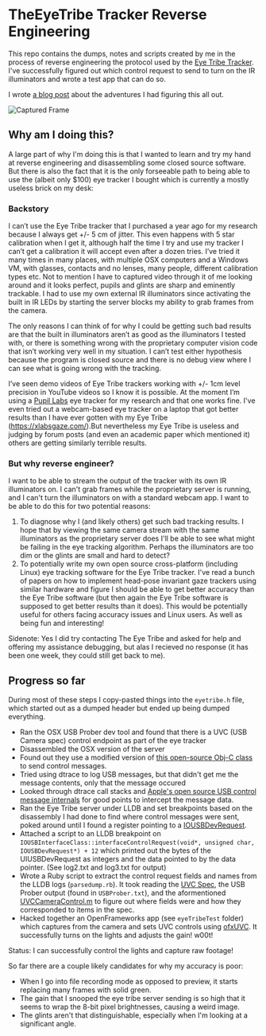 # TheEyeTribe Tracker Reverse Engineering

This repo contains the dumps, notes and scripts created by me in the process of reverse engineering the protocol used by the [Eye Tribe Tracker](http://theeyetribe.com/).
I've successfully figured out which control request to send to turn on the IR illuminators and wrote a test app that can do so.

I wrote [a blog post](http://thume.ca/2016/02/02/a-reverse-engineering-adventure-eye-tribes-usb-protocol/) about the adventures I had figuring this all out.

![Captured Frame](http://i.imgur.com/g3IXUdo.jpg)

## Why am I doing this?

A large part of why I'm doing this is that I wanted to learn and try my hand at reverse engineering and disassembling some closed source software. But there is also the fact that it is the only forseeable path to being able to use the (albeit only $100) eye tracker I bought which is currently a mostly useless brick on my desk:

### Backstory

I can’t use the Eye Tribe tracker that I purchased a year ago for my research because I always get +/- 5 cm of jitter. This even happens with 5 star calibration when I get it, although half the time I try and use my tracker I can’t get a calibration it will accept even after a dozen tries. I’ve tried it many times in many places, with multiple OSX computers and a Windows VM, with glasses, contacts and no lenses, many people, different calibration types etc. Not to mention I have to captured video through it of me looking around and it looks perfect, pupils and glints are sharp and eminently trackable. I had to use my own external IR illuminators since activating the built in IR LEDs by starting the server blocks my ability to grab frames from the camera.

The only reasons I can think of for why I could be getting such bad results are that the built in illuminators aren’t as good as the illuminators I tested with, or there is something wrong with the proprietary computer vision code that isn’t working very well in my situation. I can’t test either hypothesis because the program is closed source and there is no debug view where I can see what is going wrong with the tracking.

I’ve seen demo videos of Eye Tribe trackers working with +/- 1cm level precision in YouTube videos so I know it is possible. At the moment I’m using a [Pupil Labs](http://pupil-labs.com/pupil/) eye tracker for my research and that one works fine. I've even tried out a webcam-based eye tracker on a laptop that got better results than I have ever gotten with my Eye Tribe (https://xlabsgaze.com/).But nevertheless my Eye Tribe is useless and judging by forum posts (and even an academic paper which mentioned it) others are getting similarly terrible results.

### But why reverse engineer?

I want to be able to stream the output of the tracker with its own IR illuminators on. I can't grab frames while the proprietary server is running, and I can't turn the illuminators on with a standard webcam app. I want to be able to do this for two potential reasons:

1. To diagnose why I (and likely others) get such bad tracking results. I hope that by viewing the same camera stream with the same illuminators as the proprietary server does I'll be able to see what might be failing in the eye tracking algorithm. Perhaps the illuminators are too dim or the glints are small and hard to detect?
2. To potentially write my own open source cross-platform (including Linux) eye tracking software for the Eye Tribe tracker. I've read a bunch of papers on how to implement head-pose invariant gaze trackers using similar hardware and figure I should be able to get better accuracy than the Eye Tribe software (but then again the Eye Tribe software is supposed to get better results than it does). This would be potentially useful for others facing accuracy issues and Linux users. As well as being fun and interesting!

Sidenote: Yes I did try contacting The Eye Tribe and asked for help and offering my assistance debugging, but alas I recieved no response (it has been one week, they could still get back to me).

## Progress so far

During most of these steps I copy-pasted things into the `eyetribe.h` file, which started out as a dumped header but ended up being dumped everything.

- Ran the OSX USB Prober dev tool and found that there is a UVC (USB Camera spec) control endpoint as part of the eye tracker
- Disassembled the OSX version of the server
- Found out they use a modified version of [this open-source Obj-C class](https://github.com/HBehrens/CamHolderApp/blob/master/CamHolderApp%2FUVCCameraControl.m) to send control messages.
- Tried using dtrace to log USB messages, but that didn't get me the message contents, only that the message occured
- Looked through dtrace call stacks and [Apple's open source USB control message internals](http://www.opensource.apple.com/source/IOUSBFamily/IOUSBFamily-203.4.7/IOUSBLib/Classes/IOUSBInterfaceClass.cpp) for good points to intercept the message data.
- Ran the Eye Tribe server under LLDB and set breakpoints based on the disassembly I had done to find where control messages were sent, poked around until I found a register pointing to a [IOUSBDevRequest](https://developer.apple.com/library/mac/documentation/Kernel/Reference/USB_kernel_header_reference/index.html#//apple_ref/c/tdef/IOUSBDevRequest).
- Attached a script to an LLDB breakpoint on `IOUSBInterfaceClass::interfaceControlRequest(void*, unsigned char, IOUSBDevRequest*) + 12` which printed out the bytes of the UIUSBDevRequest as integers and the data pointed to by the data pointer. (See log2.txt and log3.txt for output)
- Wrote a Ruby script to extract the control request fields and names from the LLDB logs (`parsedump.rb`). It took reading the [UVC Spec](http://www.cajunbot.com/wiki/images/8/85/USB_Video_Class_1.1.pdf), the USB Prober output (found in `USBProber.txt`), and the aformentioned [UVCCameraControl.m](https://github.com/HBehrens/CamHolderApp/blob/master/CamHolderApp%2FUVCCameraControl.m) to figure out where fields were and how they corresponded to items in the spec.
- Hacked together an OpenFrameworks app (see `eyeTribeTest` folder) which captures from the camera and sets UVC controls using [ofxUVC](https://github.com/atduskgreg/ofxUVC). It successfully turns on the lights and adjusts the gain! w00t!

Status: I can successfully control the lights and capture raw footage!

So far there are a couple likely candidates for why my accuracy is poor:
- When I go into file recording mode as opposed to preview, it starts replacing many frames with solid green.
- The gain that I snooped the eye tribe server sending is so high that it seems to wrap the 8-bit pixel brightnesses, causing a weird image.
- The glints aren't that distinguishable, especially when I'm looking at a significant angle.

